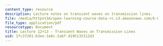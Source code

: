 ```yaml
---
content_type: resource
description: Lecture notes on transient waves on transmission lines.
file: /media/https%3A/open-learning-course-data-rc.s3.amazonaws.com/6-013-electromagnetics-and-applications-fall-2005/1fc37201b3ee1e8c2abfd195135312d3_lec12_13.pdf
file_type: application/pdf
resourcetype: Document
title: Lecture 12+13 - Transient Waves on Transmission Lines
uid: 1fc37201-b3ee-1e8c-2abf-d195135312d3
---
```

